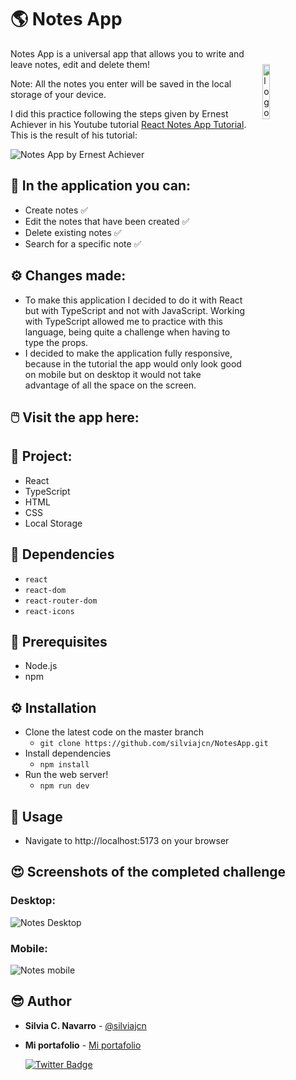 # 🌎 Notes App

<img width="15%" align="right" style="margin:5%" alt="logo" src="https://res.cloudinary.com/silviajcn/image/upload/v1680658548/PRACTICAS/Varios/notesapp_t2ptft.png" />

Notes App is a universal app that allows you to write and leave notes, edit and delete them!

Note: All the notes you enter will be saved in the local storage of your device.

I did this practice following the steps given by Ernest Achiever in his Youtube tutorial [React Notes App Tutorial](https://www.youtube.com/watch?v=_3ooazcK4TI&t=4858s). This is the result of his tutorial:

![Notes App by Ernest Achiever](https://res.cloudinary.com/silviajcn/image/upload/v1680658997/PRACTICAS/Varios/thumbnail_oamnyk.jpg)

## 📃 In the application you can:

- Create notes ✅
- Edit the notes that have been created ✅
- Delete existing notes ✅
- Search for a specific note ✅

## ⚙️ Changes made:

- To make this application I decided to do it with React but with TypeScript and not with JavaScript. Working with TypeScript allowed me to practice with this language, being quite a challenge when having to type the props.
- I decided to make the application fully responsive, because in the tutorial the app would only look good on mobile but on desktop it would not take advantage of all the space on the screen.

## 🖱️ Visit the app here: 



## 📁 Project:

- React
- TypeScript
- HTML
- CSS
- Local Storage

## 📌 Dependencies

* ```react```
* ```react-dom```
* ```react-router-dom```
* ```react-icons```

## 💼 Prerequisites

* Node.js
* npm

## ⚙️ Installation

* Clone the latest code on the master branch
    * ```git clone https://github.com/silviajcn/NotesApp.git```
* Install dependencies
    * ```npm install```
* Run the web server!
    * ```npm run dev```

## 🎈 Usage

* Navigate to http://localhost:5173 on your browser

## 😍 Screenshots of the completed challenge

### Desktop:

![Notes Desktop](https://res.cloudinary.com/silviajcn/image/upload/v1682131892/PRACTICAS/Varios/notes-desktop_y6p0ve.png)

### Mobile:

![Notes mobile](https://res.cloudinary.com/silviajcn/image/upload/v1682131891/PRACTICAS/Varios/notes-mobile_cckg2r.png)

## 😎 Author

* **Silvia C. Navarro**  - [@silviajcn](https://github.com/silviajcn)
* **Mi portafolio** - [Mi portafolio](https://silviajcn.vercel.app/)

    [![Twitter Badge](https://img.shields.io/badge/-@lectoramigrante-1ca0f1?style=flat&labelColor=1ca0f1&logo=twitter&logoColor=white&link=https://twitter.com/lectoramigrante)](https://twitter.com/lectoramigrante)